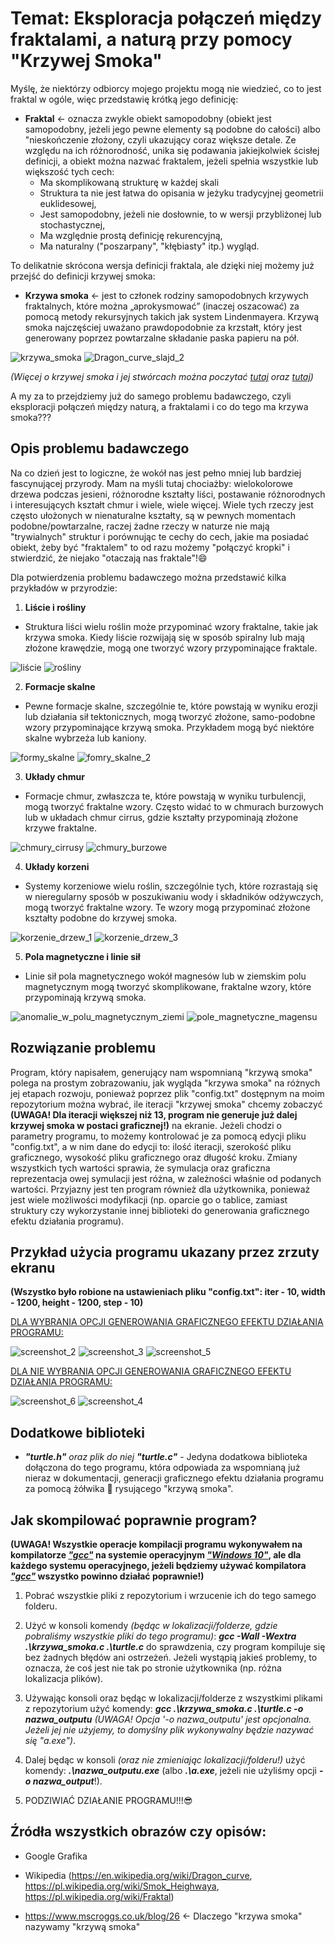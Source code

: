 # Temat: Eksploracja połączeń między fraktalami, a naturą przy pomocy "Krzywej Smoka"

Myślę, że niektórzy odbiorcy mojego projektu mogą nie wiedzieć, co to jest fraktal w ogóle, więc przedstawię krótką jego definicję:

- **Fraktal** <- oznacza zwykle obiekt samopodobny (obiekt jest samopodobny, jeżeli jego pewne elementy są podobne do całości) albo "nieskończenie złożony, czyli ukazujący coraz większe detale. Ze względu na ich różnorodność, unika się podawania jakiejkolwiek ścisłej definicji, a obiekt można nazwać fraktalem, jeżeli spełnia wszystkie lub większość tych cech:
    - Ma skomplikowaną strukturę w każdej skali
    - Struktura ta nie jest łatwa do opisania w jeżyku tradycyjnej geometrii euklidesowej,
    - Jest samopodobny, jeżeli nie dosłownie, to w wersji przybliżonej lub stochastycznej,
    - Ma względnie prostą definicję rekurencyjną,
    - Ma naturalny ("poszarpany", "kłębiasty" itp.) wygląd.

To delikatnie skrócona wersja definicji fraktala, ale dzięki niej możemy już przejść do definicji krzywej smoka:

- **Krzywa smoka** <- jest to członek rodziny samopodobnych krzywych fraktalnych, które można „aprokysmować” (inaczej oszacować) za pomocą metody rekursyjnych takich jak system Lindenmayera. Krzywą smoka najczęściej uważano prawdopodobnie za krzstałt, który jest generowany poprzez powtarzalne składanie paska papieru na pół.

![krzywa_smoka](./images/krzywa_smoka.jpg) ![Dragon_curve_slajd_2](./images/Dragon_curve_slajd_2.png)

*(Więcej o krzywej smoka i jej stwórcach można poczytać [tutaj](https://en.wikipedia.org/wiki/Dragon_curve) oraz [tutaj](https://pl.wikipedia.org/wiki/Smok_Heighwaya))*

A my za to przejdziemy już do samego problemu badawczego, czyli eksploracji połączeń między naturą, a fraktalami i co do tego ma krzywa smoka???

## Opis problemu badawczego

Na co dzień jest to logiczne, że wokół nas jest pełno mniej lub bardziej fascynującej przyrody. Mam na myśli tutaj chociażby: wielokolorowe drzewa podczas jesieni, różnorodne kształty liści, postawanie różnorodnych i interesujących kształt chmur i wiele, wiele więcej. Wiele tych rzeczy jest często ułożonych w nienaturalne kształty, są w pewnych momentach podobne/powtarzalne, raczej żadne rzeczy w naturze nie mają "trywialnych" struktur i porównując te cechy do cech, jakie ma posiadać obiekt, żeby być "fraktalem" to od razu możemy "połączyć kropki" i stwierdzić, że niejako "otaczają nas fraktale"!😄

Dla potwierdzenia problemu badawczego można przedstawić kilka przykładów w przyrodzie:

1. **Liście i rośliny**
- Struktura liści wielu roślin może przypominać wzory fraktalne, takie jak krzywa smoka. Kiedy liście rozwijają się w sposób spiralny lub mają złożone krawędzie, mogą one tworzyć wzory przypominające fraktale.

![liście](./images/liście.jpeg) ![rośliny](./images/rośliny.jpeg)

2. **Formacje skalne**
- Pewne formacje skalne, szczególnie te, które powstają w wyniku erozji lub działania sił tektonicznych, mogą tworzyć złożone, samo-podobne wzory przypominające krzywą smoka. Przykładem mogą być niektóre skalne wybrzeża lub kaniony.

![formy_skalne](./images/fomry_skalne.jpg) ![fomry_skalne_2](./images/fomry_skalne_2.jpeg)

3. **Układy chmur**
- Formacje chmur, zwłaszcza te, które powstają w wyniku turbulencji, mogą tworzyć fraktalne wzory. Często widać to w chmurach burzowych lub w układach chmur cirrus, gdzie kształty przypominają złożone krzywe fraktalne.

![chmury_cirrusy](./images/chmury_cirrusy.jpeg) ![chmury_burzowe](./images/chmury_burzowe.jpeg)

4. **Układy korzeni**
- Systemy korzeniowe wielu roślin, szczególnie tych, które rozrastają się w nieregularny sposób w poszukiwaniu wody i składników odżywczych, mogą tworzyć fraktalne wzory. Te wzory mogą przypominać złożone kształty podobne do krzywej smoka.

![korzenie_drzew_1](./images/korzenie_drzew_1.jpg) ![korzenie_drzew_3](./images/korzenie_drzew_3.jpg)

5. **Pola magnetyczne i linie sił**
- Linie sił pola magnetycznego wokół magnesów lub w ziemskim polu magnetycznym mogą tworzyć skomplikowane, fraktalne wzory, które przypominają krzywą smoka.

![anomalie_w_polu_magnetycznym_ziemi](./images/anomalie_w_polu_magnetycznym_ziemi.jpg) ![pole_magnetyczne_magensu](./images/pole_magnetyczne_magnesu.jpg)

## Rozwiązanie problemu

Program, który napisałem, generujący nam wspomnianą "krzywą smoka" polega na prostym zobrazowaniu, jak wygląda "krzywa smoka" na różnych jej etapach rozwoju, ponieważ poprzez plik "config.txt" dostępnym na moim repozytorium można wybrać, ile iteracji "krzywej smoka" chcemy zobaczyć **(UWAGA! Dla iteracji większej niż 13, program nie generuje już dalej krzywej smoka w postaci graficznej!)** na ekranie. Jeżeli chodzi o parametry programu, to możemy kontrolować je za pomocą edycji pliku "config.txt", a w nim dane do edycji to: ilość iteracji, szerokość pliku graficznego, wysokość pliku graficznego oraz długość kroku. Zmiany wszystkich tych wartości sprawia, że symulacja oraz graficzna reprezentacja owej symulacji jest różna, w zależności właśnie od podanych wartości. Przyjazny jest ten program również dla użytkownika, ponieważ jest wiele możliwości modyfikacji (np. oparcie go o tablice, zamiast struktury czy wykorzystanie innej biblioteki do generowania graficznego efektu działania programu).

## Przykład użycia programu ukazany przez zrzuty ekranu

**(Wszystko było robione na ustawieniach pliku "config.txt": iter - 10, width - 1200, height - 1200, step - 10)**

<ins>DLA WYBRANIA OPCJI GENEROWANIA GRAFICZNEGO EFEKTU DZIAŁANIA PROGRAMU:<ins>

![screenshot_2](./screenshots/screenshot_2.png) ![screenshot_3](./screenshots/screenshot_3.png) ![screenshot_5](./screenshots/screenshot_5.png)

<ins>DLA NIE WYBRANIA OPCJI GENEROWANIA GRAFICZNEGO EFEKTU DZIAŁANIA PROGRAMU:<ins>

![screenshot_6](./screenshots/screenshot_6.png) ![screenshot_4](./screenshots/screenshot_4.png)

## Dodatkowe biblioteki

- ***"turtle.h"** oraz plik do niej **"turtle.c"*** - Jedyna dodatkowa biblioteka dołączona do tego programu, która odpowiada za wspomnianą już nieraz w dokumentacji, generacji graficznego efektu działania programu za pomocą żółwika 🐢 rysującego "krzywą smoka".

## Jak skompilować poprawnie program?

**(UWAGA! Wszystkie operacje kompilacji programu wykonywałem na kompilatorze *<ins>"gcc"<ins>* na systemie operacyjnym *<ins>"Windows 10"<ins>*, ale dla każdego systemu operacyjnego, jeżeli będziemy używać kompilatora *<ins>"gcc"<ins>* wszystko powinno działać poprawnie!)**

1. Pobrać wszystkie pliki z repozytorium i wrzucenie ich do tego samego folderu.

1. Użyć w konsoli komendy *(będąc w lokalizacji/folderze, gdzie pobraliśmy wszystkie pliki do tego programu)*: ***gcc -Wall -Wextra .\krzywa_smoka.c .\turtle.c*** do sprawdzenia, czy program kompiluje się bez żadnych błędów ani ostrzeżeń. Jeżeli wystąpią jakieś problemy, to oznacza, że coś jest nie tak po stronie użytkownika (np. różna lokalizacja plików).

1. Używając konsoli oraz będąc w lokalizacji/folderze z wszystkimi plikami z repozytorium użyć komendy: ***gcc .\krzywa_smoka.c .\turtle.c -o nazwa_outputu*** *(UWAGA! Opcja '-o nazwa_outputu' jest opcjonalna. Jeżeli jej nie użyjemy, to domyślny plik wykonywalny będzie nazywać się "a.exe")*.

1. Dalej będąc w konsoli *(oraz nie zmieniając lokalizacji/folderu!)* użyć komendy: ***.\nazwa_outputu.exe*** (albo ***.\a.exe***, jeżeli nie użyliśmy opcji ***-o nazwa_output***!).

1. PODZIWIAĆ DZIAŁANIE PROGRAMU!!!😎

## Źródła wszystkich obrazów czy opisów:
- Google Grafika

- Wikipedia (https://en.wikipedia.org/wiki/Dragon_curve, https://pl.wikipedia.org/wiki/Smok_Heighwaya, https://pl.wikipedia.org/wiki/Fraktal)

- https://www.mscroggs.co.uk/blog/26 <- Dlaczego "krzywa smoka" nazywamy "krzywą smoka"
